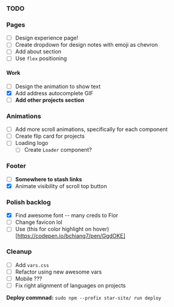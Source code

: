 ### TODO

### Pages

- [ ] Design experience page!
- [ ] Create dropdown for design notes with emoji as chevron
- [ ] Add about section
- [ ] Use `flex` positioning

#### Work

- [ ] Design the animation to show text
- [x] Add address autocomplete GIF
- [ ] **Add other projects section**

### Animations

- [ ] Add more scroll animations, specifically for each component
- [ ] Create flip card for projects
- [ ] Loading logo
  - [ ] Create `Loader` component?

### Footer

- [ ] **Somewhere to stash links**
- [x] Animate visibility of scroll top button

### Polish backlog

- [x] Find awesome font -- many creds to Flor
- [ ] Change favicon lol
- [ ] Use (this for color highlight on hover)[https://codepen.io/bchiang7/pen/GgdOKE]

### Cleanup

- [ ] Add `vars.css`
- [ ] Refactor using new awesome vars
- [ ] Mobile ???
- [ ] Fix right alignment of languages on projects

**Deploy commnad:** `sudo npm --prefix star-site/ run deploy`